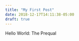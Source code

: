 ```yaml
---
title: "My First Post"
date: 2018-12-17T14:11:38-05:00
draft: true
---
```

Hello World: The Prequal 



















